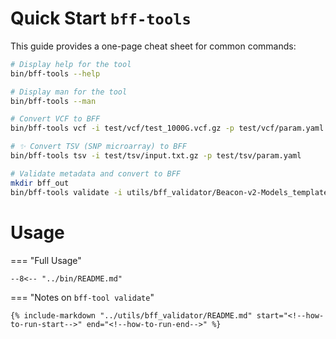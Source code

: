 # Quick Start `bff-tools`

This guide provides a one-page cheat sheet for common commands:

```bash
# Display help for the tool
bin/bff-tools --help
```

```bash
# Display man for the tool
bin/bff-tools --man
```

```bash
# Convert VCF to BFF
bin/bff-tools vcf -i test/vcf/test_1000G.vcf.gz -p test/vcf/param.yaml
```

```bash
# ✨ Convert TSV (SNP microarray) to BFF
bin/bff-tools tsv -i test/tsv/input.txt.gz -p test/tsv/param.yaml
```

```bash
# Validate metadata and convert to BFF
mkdir bff_out
bin/bff-tools validate -i utils/bff_validator/Beacon-v2-Models_template.xlsx --out-dir bff_out
```

# Usage

=== "Full Usage"

    --8<-- "../bin/README.md"

=== "Notes on `bff-tool validate`"

    {% include-markdown "../utils/bff_validator/README.md" start="<!--how-to-run-start-->" end="<!--how-to-run-end-->" %}

